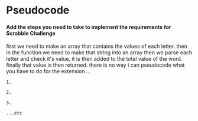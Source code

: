 # Pseudocode

#### Add the steps you need to take to implement the requirements for Scrabble Challenge
first we need to make an array that contains the values of each letter.
then in the function we need to make that string into an array
then we parse each letter and check it's value, it is then added to the total value of the word.
finally that value is then returned.
there is no way i can pseudocode what you have to do for the extension....

```
1.

2.

3.

...etc
```
